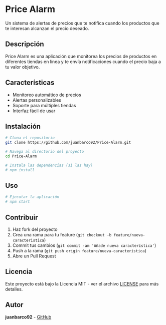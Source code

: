 # Price Alarm

Un sistema de alertas de precios que te notifica cuando los productos que te interesan alcanzan el precio deseado.

## Descripción

Price Alarm es una aplicación que monitorea los precios de productos en diferentes tiendas en línea y te envía notificaciones cuando el precio baja a tu valor objetivo.

## Características

- Monitoreo automático de precios
- Alertas personalizables
- Soporte para múltiples tiendas
- Interfaz fácil de usar

## Instalación

```bash
# Clona el repositorio
git clone https://github.com/juanbarco92/Price-Alarm.git

# Navega al directorio del proyecto
cd Price-Alarm

# Instala las dependencias (si las hay)
# npm install
```

## Uso

```bash
# Ejecutar la aplicación
# npm start
```

## Contribuir

1. Haz fork del proyecto
2. Crea una rama para tu feature (`git checkout -b feature/nueva-caracteristica`)
3. Commit tus cambios (`git commit -am 'Añade nueva característica'`)
4. Push a la rama (`git push origin feature/nueva-caracteristica`)
5. Abre un Pull Request

## Licencia

Este proyecto está bajo la Licencia MIT - ver el archivo [LICENSE](LICENSE) para más detalles.

## Autor

**juanbarco92** - [GitHub](https://github.com/juanbarco92)
